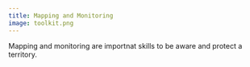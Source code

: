 ```yaml
---
title: Mapping and Monitoring
image: toolkit.png
---
```


Mapping and monitoring are importnat skills to be aware and protect a territory.

<app-button :color="true" target="_self" link="apps/mapeo" text="Download Mapeo"></app-button>
<app-button target="_self" link="mapping-and-monitoring#Documentation" text="Read documentation"></app-button>

